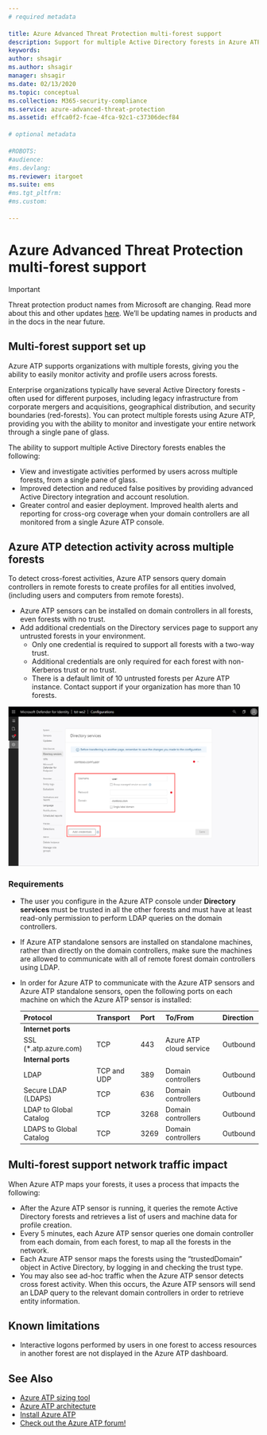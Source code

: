 ```yaml
---
# required metadata

title: Azure Advanced Threat Protection multi-forest support
description: Support for multiple Active Directory forests in Azure ATP.
keywords:
author: shsagir
ms.author: shsagir
manager: shsagir
ms.date: 02/13/2020
ms.topic: conceptual
ms.collection: M365-security-compliance
ms.service: azure-advanced-threat-protection
ms.assetid: effca0f2-fcae-4fca-92c1-c37306decf84

# optional metadata

#ROBOTS:
#audience:
#ms.devlang:
ms.reviewer: itargoet
ms.suite: ems
#ms.tgt_pltfrm:
#ms.custom:

---
```


# Azure Advanced Threat Protection multi-forest support

> [!IMPORTANT]
> Threat protection product names from Microsoft are changing. Read more about this and other updates [here](https://www.microsoft.com/security/blog/?p=91813).  We’ll be updating names in products and in the docs in the near future.

## Multi-forest support set up

Azure ATP supports organizations with multiple forests, giving you the ability to easily monitor activity and profile users across forests.

Enterprise organizations typically have several Active Directory forests - often used for different purposes, including legacy infrastructure from corporate mergers and acquisitions, geographical distribution, and security boundaries (red-forests). You can protect multiple forests using Azure ATP, providing you with the ability to monitor and investigate your entire network through a single pane of glass.

The ability to support multiple Active Directory forests enables the following:

- View and investigate activities performed by users across multiple forests, from a single pane of glass.
- Improved detection and reduced false positives by providing advanced Active Directory integration and account resolution.
- Greater control and easier deployment. Improved health alerts and reporting for cross-org coverage when your domain controllers are all monitored from a single Azure ATP console.

## Azure ATP detection activity across multiple forests

To detect cross-forest activities, Azure ATP sensors query domain controllers in remote forests to create profiles for all entities involved, (including users and computers from remote forests).

- Azure ATP sensors can be installed on domain controllers in all forests, even forests with no trust.
- Add additional credentials on the Directory services page to support any untrusted forests in your environment.
    - Only one credential is required to support all forests with a two-way trust.
    - Additional credentials are only required for each forest with non-Kerberos trust or no trust.
    - There is a default limit of 10 untrusted forests per Azure ATP instance. Contact support if your organization has more than 10 forests.

![Azure ATP welcome stage 1](media/directory-services-add-no-trust-forests.png)

### Requirements

- The user you configure in the Azure ATP console under **Directory services** must be trusted in all the other forests and must have at least read-only permission to perform LDAP queries on the domain controllers.
- If Azure ATP standalone sensors are installed on standalone machines, rather than directly on the domain controllers, make sure the machines are allowed to communicate with all of remote forest domain controllers using LDAP.

- In order for Azure ATP to communicate with the Azure ATP sensors and Azure ATP standalone sensors, open the following ports on each machine on which the Azure ATP sensor is installed:

  |Protocol|Transport|Port|To/From|Direction|
  |----|----|----|----|----|
  |**Internet ports**||||
  |SSL (*.atp.azure.com)|TCP|443|Azure ATP cloud service|Outbound|
  |**Internal ports**||||
  |LDAP|TCP and UDP|389|Domain controllers|Outbound|
  |Secure LDAP (LDAPS)|TCP|636|Domain controllers|Outbound|
  |LDAP to Global Catalog|TCP|3268|Domain controllers|Outbound|
  |LDAPS to Global Catalog|TCP|3269|Domain controllers|Outbound|

## Multi-forest support network traffic impact

When Azure ATP maps your forests, it uses a process that impacts the following:

- After the Azure ATP sensor is running, it queries the remote Active Directory forests and retrieves a list of users and machine data for profile creation.
- Every 5 minutes, each Azure ATP sensor queries one domain controller from each domain, from each forest, to map all the forests in the network.
- Each Azure ATP sensor maps the forests using the “trustedDomain” object in Active Directory, by logging in and checking the trust type.
- You may also see ad-hoc traffic when the Azure ATP sensor detects cross forest activity. When this occurs, the Azure ATP sensors will send an LDAP query to the relevant domain controllers in order to retrieve entity information.

## Known limitations

- Interactive logons performed by users in one forest to access resources in another forest are not displayed in the Azure ATP dashboard.

## See Also

- [Azure ATP sizing tool](https://aka.ms/aatpsizingtool)
- [Azure ATP architecture](architecture.md)
- [Install Azure ATP](install-step1.md)
- [Check out the Azure ATP forum!](https://aka.ms/azureatpcommunity)
